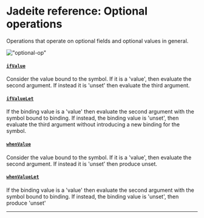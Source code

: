 <!---
  This markdown file was generated. Do not edit.
  -->

# Jadeite reference: Optional operations

Operations that operate on optional fields and optional values in general.

!["optional-op"](./halite-bnf-diagrams/optional-op-j.svg)

#### [`ifValue`](halite_full-reference-j.md#ifValue)

Consider the value bound to the symbol. If it is a 'value', then evaluate the second argument. If instead it is 'unset' then evaluate the third argument.

#### [`ifValueLet`](halite_full-reference-j.md#ifValueLet)

If the binding value is a 'value' then evaluate the second argument with the symbol bound to binding. If instead, the binding value is 'unset', then evaluate the third argument without introducing a new binding for the symbol.

#### [`whenValue`](halite_full-reference-j.md#whenValue)

Consider the value bound to the symbol. If it is a 'value', then evaluate the second argument. If instead it is 'unset' then produce unset.

#### [`whenValueLet`](halite_full-reference-j.md#whenValueLet)

If the binding value is a 'value' then evaluate the second argument with the symbol bound to binding. If instead, the binding value is 'unset', then produce 'unset'

---
